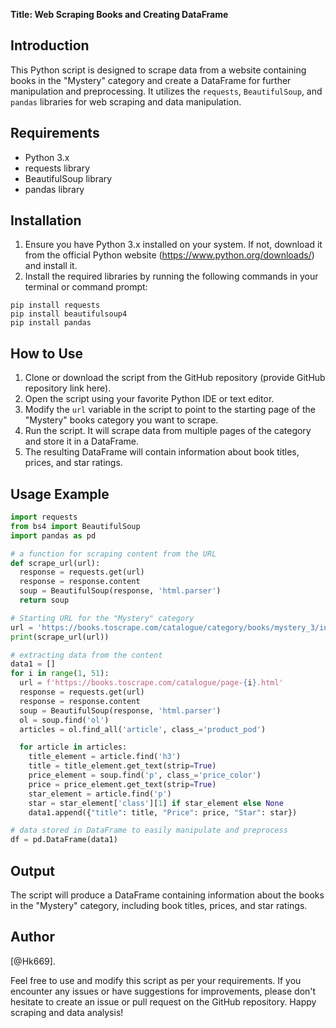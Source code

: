 **Title: Web Scraping Books and Creating DataFrame**

## Introduction
This Python script is designed to scrape data from a website containing books in the "Mystery" category and create a DataFrame for further manipulation and preprocessing. It utilizes the `requests`, `BeautifulSoup`, and `pandas` libraries for web scraping and data manipulation.

## Requirements
- Python 3.x
- requests library
- BeautifulSoup library
- pandas library

## Installation
1. Ensure you have Python 3.x installed on your system. If not, download it from the official Python website (https://www.python.org/downloads/) and install it.
2. Install the required libraries by running the following commands in your terminal or command prompt:
```
pip install requests
pip install beautifulsoup4
pip install pandas
```

## How to Use
1. Clone or download the script from the GitHub repository (provide GitHub repository link here).
2. Open the script using your favorite Python IDE or text editor.
3. Modify the `url` variable in the script to point to the starting page of the "Mystery" books category you want to scrape.
4. Run the script. It will scrape data from multiple pages of the category and store it in a DataFrame.
5. The resulting DataFrame will contain information about book titles, prices, and star ratings.

## Usage Example
```python
import requests
from bs4 import BeautifulSoup
import pandas as pd

# a function for scraping content from the URL
def scrape_url(url):
  response = requests.get(url)
  response = response.content
  soup = BeautifulSoup(response, 'html.parser')
  return soup

# Starting URL for the "Mystery" category
url = 'https://books.toscrape.com/catalogue/category/books/mystery_3/index.html'
print(scrape_url(url))

# extracting data from the content
data1 = []
for i in range(1, 51):
  url = f'https://books.toscrape.com/catalogue/page-{i}.html'
  response = requests.get(url)
  response = response.content
  soup = BeautifulSoup(response, 'html.parser')
  ol = soup.find('ol')
  articles = ol.find_all('article', class_='product_pod')

  for article in articles:
    title_element = article.find('h3')
    title = title_element.get_text(strip=True)
    price_element = soup.find('p', class_='price_color')
    price = price_element.get_text(strip=True)
    star_element = article.find('p')
    star = star_element['class'][1] if star_element else None
    data1.append({"title": title, "Price": price, "Star": star})

# data stored in DataFrame to easily manipulate and preprocess
df = pd.DataFrame(data1)
```

## Output
The script will produce a DataFrame containing information about the books in the "Mystery" category, including book titles, prices, and star ratings.


## Author
[@Hk669].

Feel free to use and modify this script as per your requirements. If you encounter any issues or have suggestions for improvements, please don't hesitate to create an issue or pull request on the GitHub repository. Happy scraping and data analysis!